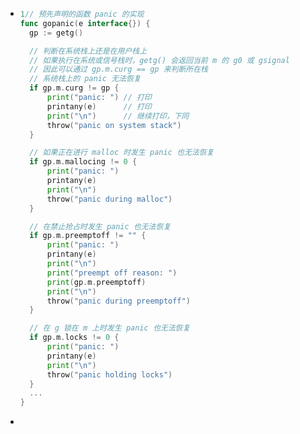 - ```go
  1// 预先声明的函数 panic 的实现
  func gopanic(e interface{}) {
  	gp := getg()
  
  	// 判断在系统栈上还是在用户栈上
  	// 如果执行在系统或信号栈时，getg() 会返回当前 m 的 g0 或 gsignal
  	// 因此可以通过 gp.m.curg == gp 来判断所在栈
  	// 系统栈上的 panic 无法恢复
  	if gp.m.curg != gp {
  		print("panic: ") // 打印
  		printany(e)      // 打印
  		print("\n")      // 继续打印，下同
  		throw("panic on system stack")
  	}
  
  	// 如果正在进行 malloc 时发生 panic 也无法恢复
  	if gp.m.mallocing != 0 {
  		print("panic: ")
  		printany(e)
  		print("\n")
  		throw("panic during malloc")
  	}
  
  	// 在禁止抢占时发生 panic 也无法恢复
  	if gp.m.preemptoff != "" {
  		print("panic: ")
  		printany(e)
  		print("\n")
  		print("preempt off reason: ")
  		print(gp.m.preemptoff)
  		print("\n")
  		throw("panic during preemptoff")
  	}
  
  	// 在 g 锁在 m 上时发生 panic 也无法恢复
  	if gp.m.locks != 0 {
  		print("panic: ")
  		printany(e)
  		print("\n")
  		throw("panic holding locks")
  	}
  	...
  }
  ```
-